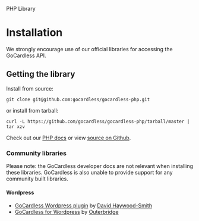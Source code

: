 <h0>PHP Library</h0>

# Installation

We strongly encourage use of our official libraries for accessing the GoCardless API.

## Getting the library

Install from source:

	git clone git@github.com:gocardless/gocardless-php.git

or install from tarball:

	curl -L https://github.com/gocardless/gocardless-php/tarball/master | tar xzv

Check out our [PHP docs](/php) or view [source on Github](https://github.com/gocardless/gocardless-php).


### Community libraries

Please note: the GoCardless developer docs are not relevant when installing these libraries. GoCardless is also unable to provide support for any community built libraries.

#### Wordpress
* [GoCardless Wordpress plugin](https://github.com/DHS/wp-gocardless) by [David Haywood-Smith](https://twitter.com/DHS)
* [GoCardless for Wordpress](http://codecanyon.net/item/gocardless-for-wordpress-plugin/3207246?ref=outerbridge) by [Outerbridge](http://outerbridge.co.uk/2013/03/gocardless-wordpress-plugin/)
